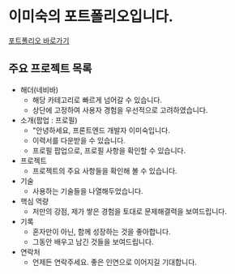 # 이미숙의 포트폴리오입니다.
 [포트폴리오 바로가기](https://chan4871.github.io/portfolio/)

## 주요 프로젝트 목록
* 해더(네비바)
  - 해당 카테고리로 빠르게 넘어갈 수 있습니다.
  - 상단에 고정하여 사용자 경험을 우선적으로 고려하였습니다.
* 소개(팝업 : 프로필)
  - "안녕하세요, 프론트엔드 개발자 이미숙입니다.
  - 이력서를 다운받을 수 있습니다.
  - 프로필 팝업으로, 프로필 사항을 확인할 수 있습니다.
* 프로젝트
  - 프로젝트의 주요 사항들을 확인해 볼 수 있습니다.
* 기술
  - 사용하는 기술들을 나열해두었습니다.
* 핵심 역량
  - 저만의 강점, 제가 쌓은 경험을 토대로 문제해결력을 보여드립니다.
* 기록
  - 혼자만이 아닌, 함께 성장하는 것을 좋아합니다.
  - 그동안 배우고 남긴 것들을 보여드립니다.
* 연락처
  - 언제든 연락주세요. 좋은 인연으로 이어지길 기대합니다.

